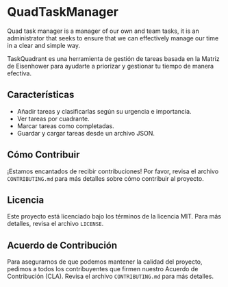 # QuadTaskManager
Quad task manager is a manager of our own and team tasks, it is an administrator that seeks to ensure that we can effectively manage our time in a clear and simple way.

TaskQuadrant es una herramienta de gestión de tareas basada en la Matriz de Eisenhower para ayudarte a priorizar y gestionar tu tiempo de manera efectiva.

## Características

- Añadir tareas y clasificarlas según su urgencia e importancia.
- Ver tareas por cuadrante.
- Marcar tareas como completadas.
- Guardar y cargar tareas desde un archivo JSON.

## Cómo Contribuir

¡Estamos encantados de recibir contribuciones! Por favor, revisa el archivo `CONTRIBUTING.md` para más detalles sobre cómo contribuir al proyecto.

## Licencia

Este proyecto está licenciado bajo los términos de la licencia MIT. Para más detalles, revisa el archivo `LICENSE`.

## Acuerdo de Contribución

Para asegurarnos de que podemos mantener la calidad del proyecto, pedimos a todos los contribuyentes que firmen nuestro Acuerdo de Contribución (CLA). Revisa el archivo `CONTRIBUTING.md` para más detalles.
